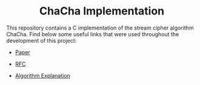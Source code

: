 <h1 align="center">ChaCha Implementation</h1>
This repository contains a C implementation of the stream cipher algorithm ChaCha. Find below some useful links that were used throughout the development of this project:

- [Paper](https://cr.yp.to/chacha/chacha-20080120.pdf)

- [RFC](https://datatracker.ietf.org/doc/html/draft-agl-tls-chacha20poly1305-04#section-7)

- [Algorithm Explanation](https://musigma.blog/2021/02/06/chacha.html)
